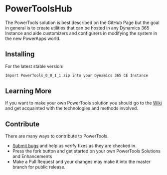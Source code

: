 # PowerToolsHub

The PowerTools solution is best described on the GitHub Page but the goal in general is to create utilities that can be hosted in any Dynamics 365 Instance and aide customizers and configurers in modifying the system in the new PowerApps world.

## Installing

For the latest stable version:
```bash
Import PowerTools_0_0_1_1.zip into your Dynamics 365 CE Instance
```

## Learning More

If you want to make your own PowerTools solution you should go to the [Wiki](https://github.com/power-tools/hub/wiki) and get acquainted with the technologies and methods involved.

## Contribute

There are many ways to contribute to PowerTools.

* [Submit bugs](https://github.com/power-tools/hub/issues) and help us verify fixes as they are checked in.
* Press the fork button and get started on your own PowerTools Solutions and Enhancements
* Make a Pull Request and your changes may make it into the master branch for public release.